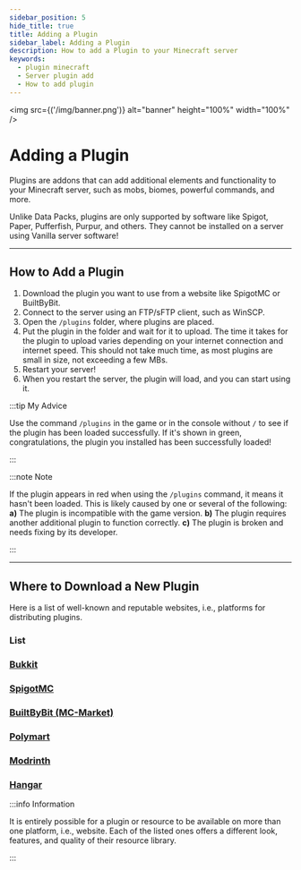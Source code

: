 ```yaml
---
sidebar_position: 5
hide_title: true
title: Adding a Plugin
sidebar_label: Adding a Plugin
description: How to add a Plugin to your Minecraft server
keywords:
  - plugin minecraft
  - Server plugin add
  - How to add plugin
---
```


<img src={('/img/banner.png')} alt="banner" height="100%" width="100%" />

<div class="text--center">
<h1>Adding a Plugin</h1>
</div>

Plugins are addons that can add additional elements and functionality to your Minecraft server, such as mobs, biomes, powerful commands, and more.

Unlike Data Packs, plugins are only supported by software like Spigot, Paper, Pufferfish, Purpur, and others. They cannot be installed on a server using Vanilla server software!

---

## How to Add a Plugin

1. Download the plugin you want to use from a website like SpigotMC or BuiltByBit.
2. Connect to the server using an FTP/sFTP client, such as WinSCP.
3. Open the `/plugins` folder, where plugins are placed.
4. Put the plugin in the folder and wait for it to upload. The time it takes for the plugin to upload varies depending on your internet connection and internet speed. This should not take much time, as most plugins are small in size, not exceeding a few MBs.
5. Restart your server!
6. When you restart the server, the plugin will load, and you can start using it.

:::tip My Advice

Use the command `/plugins` in the game or in the console without `/` to see if the plugin has been loaded successfully. If it's shown in green, congratulations, the plugin you installed has been successfully loaded!

:::

:::note Note

If the plugin appears in red when using the `/plugins` command, it means it hasn't been loaded. This is likely caused by one or several of the following:
**a)** The plugin is incompatible with the game version.
**b)** The plugin requires another additional plugin to function correctly.
**c)** The plugin is broken and needs fixing by its developer.

:::

---

## Where to Download a New Plugin

Here is a list of well-known and reputable websites, i.e., platforms for distributing plugins.

### List

### [Bukkit](https://dev.bukkit.org/)

### [SpigotMC](https://www.spigotmc.org/)

### [BuiltByBit (MC-Market)](https://builtbybit.com/)

### [Polymart](https://polymart.org/)

### [Modrinth](https://modrinth.com/)

### [Hangar](https://hangar.papermc.io/)

:::info Information

It is entirely possible for a plugin or resource to be available on more than one platform, i.e., website. Each of the listed ones offers a different look, features, and quality of their resource library.

:::